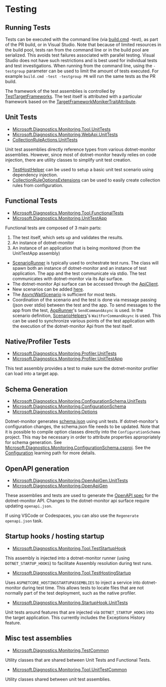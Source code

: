 # Testing

## Running Tests

Tests can be executed with the command line (via [build.cmd](../../Build.cmd) -test), as part of the PR build, or in Visual Studio. Note that because of limited resources in the build pool, tests ran from the command line or in the build pool are serialized. This avoids test failures associated with parallel testing. Visual Studio does not have such restrictions and is best used for individual tests and test investigations. When running from the command line, using the `-testgroup` parameter can be used to limit the amount of tests executed. For example `build.cmd -test -testgroup PR` will run the same tests as the PR build.

The framework of the test assemblies is controlled by [TestTargetFrameworks](https://github.com/dotnet/dotnet-monitor/blob/0c3a91196f7e0abe8b9fa5cd8907378c4598b10a/eng/Versions.props). The test itself is attributed with a particular framework based on the [TargetFrameworkMonikerTraitAttribute](https://github.com/dotnet/dotnet-monitor/blob/0c3a91196f7e0abe8b9fa5cd8907378c4598b10a/src/Tests/Microsoft.Diagnostics.Monitoring.TestCommon/TargetFrameworkMonikerTraitAttribute.cs).

## Unit Tests

- [Microsoft.Diagnostics.Monitoring.Tool.UnitTests](https://github.com/dotnet/dotnet-monitor/blob/0c3a91196f7e0abe8b9fa5cd8907378c4598b10a/src/Tests/Microsoft.Diagnostics.Monitoring.Tool.UnitTests)
- [Microsoft.Diagnostics.Monitoring.WebApi.UnitTests](https://github.com/dotnet/dotnet-monitor/blob/0c3a91196f7e0abe8b9fa5cd8907378c4598b10a/src/Tests/Microsoft.Diagnostics.Monitoring.WebApi.UnitTests/)
- [CollectionRuleActions.UnitTests](https://github.com/dotnet/dotnet-monitor/blob/0c3a91196f7e0abe8b9fa5cd8907378c4598b10a/src/Tests/CollectionRuleActions.UnitTests/)

Unit test assemblies directly reference types from various dotnet-monitor assemblies. However, since most of dotnet-monitor heavily relies on code injection, there are utility classes to simplify unit test creation.

- [TestHostHelper](https://github.com/dotnet/dotnet-monitor/blob/0c3a91196f7e0abe8b9fa5cd8907378c4598b10a/src/Tests/Microsoft.Diagnostics.Monitoring.Tool.UnitTestCommon/TestHostHelper.cs) can be used to setup a basic unit test scenario using dependency injection.
- [CollectionRuleOptionsExtensions](https://github.com/dotnet/dotnet-monitor/blob/0c3a91196f7e0abe8b9fa5cd8907378c4598b10a/src/Tests/Microsoft.Diagnostics.Monitoring.Tool.UnitTestCommon/Options/CollectionRuleOptionsExtensions.cs) can be used to easily create collection rules from configuration.

## Functional Tests

- [Microsoft.Diagnostics.Monitoring.Tool.FunctionalTests](https://github.com/dotnet/dotnet-monitor/blob/0c3a91196f7e0abe8b9fa5cd8907378c4598b10a/src/Tests/Microsoft.Diagnostics.Monitoring.Tool.FunctionalTests)
- [Microsoft.Diagnostics.Monitoring.UnitTestApp](https://github.com/dotnet/dotnet-monitor/blob/0c3a91196f7e0abe8b9fa5cd8907378c4598b10a/src/Tests/Microsoft.Diagnostics.Monitoring.UnitTestApp/)

Functional tests are composed of 3 main parts:
1. The test itself, which sets up and validates the results.
1. An instance of dotnet-monitor
1. An instance of an application that is being monitored (from the UnitTestApp assembly)

* [ScenarioRunner](https://github.com/dotnet/dotnet-monitor/blob/0c3a91196f7e0abe8b9fa5cd8907378c4598b10a/src/Tests/Microsoft.Diagnostics.Monitoring.Tool.FunctionalTests/Runners/ScenarioRunner.cs) is typically used to orchestrate test runs. The class will spawn both an instance of dotnet-monitor and an instance of test application. The app and the test communicate via stdio. The test communicates with dotnet-monitor via its Api surface.
* The dotnet-monitor Api surface can be accessed through the [ApiClient](https://github.com/dotnet/dotnet-monitor/blob/0c3a91196f7e0abe8b9fa5cd8907378c4598b10a/src/Tests/Microsoft.Diagnostics.Monitoring.Tool.FunctionalTests/HttpApi/ApiClient.cs).
* New scenarios can be added [here](https://github.com/dotnet/dotnet-monitor/blob/0c3a91196f7e0abe8b9fa5cd8907378c4598b10a/src/Tests/Microsoft.Diagnostics.Monitoring.UnitTestApp/Scenarios/).
* The [AsyncWaitScenario](https://github.com/dotnet/dotnet-monitor/blob/0c3a91196f7e0abe8b9fa5cd8907378c4598b10a/src/Tests/Microsoft.Diagnostics.Monitoring.UnitTestApp/Scenarios/AsyncWaitScenario.cs) is sufficient for most tests.
* Coordination of the scenario and the test is done via message passing (json over stdio) between the test and the app. To send messages to the app from the test, [AppRunner](https://github.com/dotnet/dotnet-monitor/blob/0c3a91196f7e0abe8b9fa5cd8907378c4598b10a/src/Tests/Microsoft.Diagnostics.Monitoring.TestCommon/Runners/AppRunner.cs)'s `SendCommandAsync` is used. In the scenario definition, [ScenarioHelpers](https://github.com/dotnet/dotnet-monitor/blob/0c3a91196f7e0abe8b9fa5cd8907378c4598b10a/src/Tests/Microsoft.Diagnostics.Monitoring.UnitTestApp/ScenarioHelpers.cs)'s `WaitForCommandAsync` is used. This can be used to synchronize various points of the test application with the execution of the dotnet-monitor Api from the test itself.

## Native/Profiler Tests

- [Microsoft.Diagnostics.Monitoring.Profiler.UnitTests](https://github.com/dotnet/dotnet-monitor/blob/0c3a91196f7e0abe8b9fa5cd8907378c4598b10a/src/Tests/Microsoft.Diagnostics.Monitoring.Profiler.UnitTests/)
- [Microsoft.Diagnostics.Monitoring.Profiler.UnitTestApp](https://github.com/dotnet/dotnet-monitor/blob/0c3a91196f7e0abe8b9fa5cd8907378c4598b10a/src/Tests/Microsoft.Diagnostics.Monitoring.Profiler.UnitTestApp/)

This test assembly provides a test to make sure the dotnet-monitor profiler can load into a target app.

## Schema Generation

- [Microsoft.Diagnostics.Monitoring.ConfigurationSchema.UnitTests](https://github.com/dotnet/dotnet-monitor/blob/0c3a91196f7e0abe8b9fa5cd8907378c4598b10a/src/Tests/Microsoft.Diagnostics.Monitoring.ConfigurationSchema.UnitTests/)
- [Microsoft.Diagnostics.Monitoring.ConfigurationSchema](https://github.com/dotnet/dotnet-monitor/blob/0c3a91196f7e0abe8b9fa5cd8907378c4598b10a/src/Tests/Microsoft.Diagnostics.Monitoring.ConfigurationSchema/)
- [Microsoft.Diagnostics.Monitoring.Options](https://github.com/dotnet/dotnet-monitor/blob/0c3a91196f7e0abe8b9fa5cd8907378c4598b10a/src/Microsoft.Diagnostics.Monitoring.Options)

Dotnet-monitor generates [schema.json](https://github.com/dotnet/dotnet-monitor/blob/0c3a91196f7e0abe8b9fa5cd8907378c4598b10a/documentation/schema.json) using unit tests. If dotnet-monitor's configuration changes, the schema.json file needs to be updated.
Note that it is possible to compile option classes directly into the `ConfigurationSchema` project. This may be necessary in order to attribute properties appropriately for schema generation. See [Microsoft.Diagnostics.Monitoring.ConfigurationSchema.csproj](https://github.com/dotnet/dotnet-monitor/blob/0c3a91196f7e0abe8b9fa5cd8907378c4598b10a/src/Tests/Microsoft.Diagnostics.Monitoring.ConfigurationSchema/Microsoft.Diagnostics.Monitoring.ConfigurationSchema.csproj). See the [Configuration](./configuration.md#how-configuration-works) learning path for more details.

## OpenAPI generation

- [Microsoft.Diagnostics.Monitoring.OpenApiGen.UnitTests](https://github.com/dotnet/dotnet-monitor/blob/0c3a91196f7e0abe8b9fa5cd8907378c4598b10a/src/Tests/Microsoft.Diagnostics.Monitoring.OpenApiGen.UnitTests/)
- [Microsoft.Diagnostics.Monitoring.OpenApiGen](https://github.com/dotnet/dotnet-monitor/blob/0c3a91196f7e0abe8b9fa5cd8907378c4598b10a/src/Tests/Microsoft.Diagnostics.Monitoring.OpenApiGen/)

These assemblies and tests are used to generate the [OpenAPI spec](https://github.com/dotnet/dotnet-monitor/blob/0c3a91196f7e0abe8b9fa5cd8907378c4598b10a/documentation/openapi.json) for the dotnet-monitor API. Changes to the dotnet-monitor api surface require updating `openapi.json`.

If using VSCode or Codespaces, you can also use the `Regenerate openapi.json` task.

## Startup hooks / hosting startup

- [Microsoft.Diagnostics.Monitoring.Tool.TestStartupHook](https://github.com/dotnet/dotnet-monitor/blob/0c3a91196f7e0abe8b9fa5cd8907378c4598b10a/src/Tests/Microsoft.Diagnostics.Monitoring.Tool.TestStartupHook/)

This assembly is injected into a dotnet-monitor runner (using `DOTNET_STARTUP_HOOKS`) to facilitate Assembly resolution during test runs.

- [Microsoft.Diagnostics.Monitoring.Tool.TestHostingStartup](https://github.com/dotnet/dotnet-monitor/blob/0c3a91196f7e0abe8b9fa5cd8907378c4598b10a/src/Tests/Microsoft.Diagnostics.Monitoring.Tool.TestHostingStartup/)

Uses `ASPNETCORE_HOSTINGSTARTUPASSEMBLIES` to inject a service into dotnet-monitor during test time. This allows tests to locate files that are not normally part of the test deployment,
such as the native profiler.

- [Microsoft.Diagnostics.Monitoring.StartupHook.UnitTests](https://github.com/dotnet/dotnet-monitor/blob/0c3a91196f7e0abe8b9fa5cd8907378c4598b10a/src/Tests/Microsoft.Diagnostics.Monitoring.StartupHook.UnitTests/)

Unit tests around features that are injected via `DOTNET_STARTUP_HOOKS` into the target application. This currently includes the Exceptions History feature.

## Misc test assemblies

- [Microsoft.Diagnostics.Monitoring.TestCommon](https://github.com/dotnet/dotnet-monitor/blob/0c3a91196f7e0abe8b9fa5cd8907378c4598b10a/src/Tests/Microsoft.Diagnostics.Monitoring.TestCommon/)

Utility classes that are shared between Unit Tests and Functional Tests.

- [Microsoft.Diagnostics.Monitoring.Tool.UnitTestCommon](https://github.com/dotnet/dotnet-monitor/blob/0c3a91196f7e0abe8b9fa5cd8907378c4598b10a/src/Tests/Microsoft.Diagnostics.Monitoring.Tool.UnitTestCommon/)

Utility classes shared between unit test assemblies.
